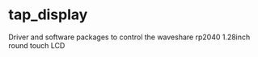 # tap_display
Driver and software packages to control the waveshare rp2040 1.28inch round touch LCD
